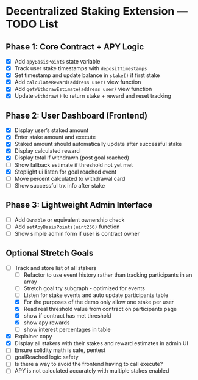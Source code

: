 # Decentralized Staking Extension — TODO List

## Phase 1: Core Contract + APY Logic

- [x] Add `apyBasisPoints` state variable
- [x] Track user stake timestamps with `depositTimestamps`
- [x] Set timestamp and update balance in `stake()` if first stake
- [x] Add `calculateReward(address user)` view function
- [x] Add `getWithdrawEstimate(address user)` view function
- [x] Update `withdraw()` to return stake + reward and reset tracking

## Phase 2: User Dashboard (Frontend)

- [x] Display user’s staked amount
- [x] Enter stake amount and execute
- [x] Staked amount should automatically update after successful stake
- [x] Display calculated reward
- [x] Display total if withdrawn (post goal reached)
- [ ] Show fallback estimate if threshold not yet met
- [x] Stoplight ui listen for goal reached event
- [ ] Move percent calculated to withdrawal card
- [ ] Show successful trx info after stake

## Phase 3: Lightweight Admin Interface

- [ ] Add `Ownable` or equivalent ownership check
- [ ] Add `setApyBasisPoints(uint256)` function
- [ ] Show simple admin form if user is contract owner

## Optional Stretch Goals

- [ ] Track and store list of all stakers
    - [ ] Refactor to use event history rather than tracking participants in an array
    - [ ] Stretch goal try subgraph - optimized for events
    - [ ] Listen for stake events and auto update participants table
    - [x] For the purposes of the demo only allow one stake per user
    - [x] Read real threshold value from contract on participants page
    - [x] show if contract has met threshold
    - [x] show apy rewards
    - [ ] show interest percentages in table
- [x] Explainer copy
- [x] Display all stakers with their stakes and reward estimates in admin UI
- [ ] Ensure solidity math is safe, pentest
- [ ] goalReached logic safety
- [ ] Is there a way to avoid the frontend having to call execute?
- [ ] APY is not calculated accurately with multiple stakes enabled